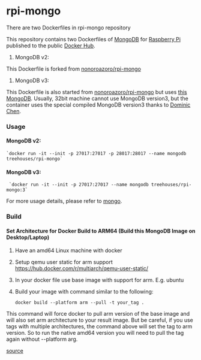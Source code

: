 # rpi-mongo

There are two Dockerfiles in rpi-mongo repository

This repository contains two Dockerfiles of [MongoDB](http://www.mongodb.org/) for [Raspberry Pi](https://www.raspberrypi.org/) published to the public [Docker Hub](https://hub.docker.com/repository/docker/treehouses/rpi-mongo).

1. MongoDB v2:

This Dockerfile is forked from [nonoroazoro/rpi-mongo](https://github.com/nonoroazoro/rpi-mongo)
1. MongoDB v3:

This Dockerfile is also started from [nonoroazoro/rpi-mongo](https://github.com/nonoroazoro/rpi-mongo) but uses
[this MongoDB](https://github.com/ddcc/mongodb/releases). Usually, 32bit machine cannot use MongoDB version3, 
but the container uses the special compiled MongoDB version3 thanks to [Dominic Chen](https://www.dcddcc.com/blog/2018-06-09-building-mongodb-for-32-bit-ARM-on-debian-ubuntu.html).

### Usage

#### MongoDB v2:

    `docker run -it --init -p 27017:27017 -p 28017:28017 --name mongodb treehouses/rpi-mongo`
    
#### MongoDB v3:

     `docker run -it --init -p 27017:27017 --name mongodb treehouses/rpi-mongo:3`
 
For more usage details, please refer to [mongo](https://hub.docker.com/_/mongo/).

### Build

#### Set Architecture for Docker Build to ARM64 (Build this MongoDB Image on Desktop/Laptop)

1. Have an amd64 Linux machine with docker
1. Setup qemu user static for arm support https://hub.docker.com/r/multiarch/qemu-user-static/
1. In your docker file use base image with support for arm. E.g. ubuntu
1. Build your image with command similar to the following:

    `docker build --platform arm --pull -t your_tag .`

This command will force docker to pull arm version of the base image and will also set arm architecture to your result image. But be careful, if you use tags with multiple architectures, the command above will set the tag to arm version. So to run the native amd64 version you will need to pull the tag again without --platform arg.

[source](https://stackoverflow.com/questions/47809904/how-to-set-architecture-for-docker-build-to-arm64)

